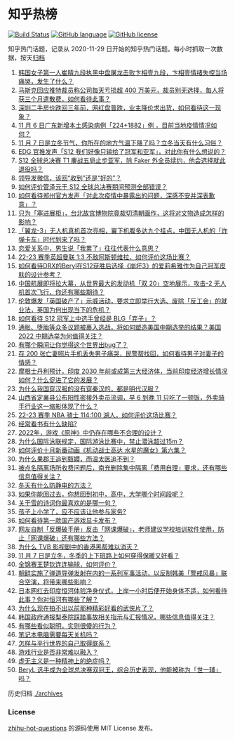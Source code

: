 # 知乎热榜
[![Build Status](https://github.com/ToWeLong/zhihu-hot-questions/workflows/CI/badge.svg)](https://github.com/ToWeLong/zhihu-hot-questions/actions)
[![GitHub language](https://img.shields.io/badge/language-golang-orange.svg)](https://golang.org/)
[![GitHub license](https://img.shields.io/github/license/ToWeLong/zhihu-hot-questions)](https://github.com/ToWeLong/zhihu-hot-questions/blob/main/LICENSE)

知乎热门话题，记录从 2020-11-29 日开始的知乎热门话题。每小时抓取一次数据，按天[归档](./archives)

<!-- BEGIN -->

1. [韩国女子第一人崔精九段执黑中盘屠龙击败卞相壹九段，卞相壹情绪失控当场痛哭，发生了什么？](https://www.zhihu.com/question/564992377)
1. [马斯克回应推特裁员称公司每天亏损超 400 万美元，裁员别无选择，每人将获三个月遣散费，如何看待此事？](https://www.zhihu.com/question/564810242)
1. [深圳二手房价跌回三年前，网红盘普跌，业主降价求出货，如何看待这一现象？](https://www.zhihu.com/question/565005990)
1. [11 月 6 日广东新增本土感染病例「224+1882」例 ，目前当地疫情情况如何？](https://www.zhihu.com/question/565140120)
1. [11 月 7 日是立冬节气，你所在的地方气温下降了吗？立冬当天有什么习俗？](https://www.zhihu.com/question/565039829)
1. [EDG 官推发声「S12 我们好像只输给了冠军和亚军」，对此你有什么想说的？](https://www.zhihu.com/question/564989516)
1. [S12 全球总决赛 T1 鏖战五局止步亚军，除 Faker 外全员续约，他会选择就此退役吗？](https://www.zhihu.com/question/564988164)
1. [领导发微信，该回“收到”还是“好的”？](https://www.zhihu.com/question/421820079)
1. [如何评价管泽元于 S12 全球总决赛期间预测全部错误？](https://www.zhihu.com/question/564988149)
1. [如何看待郑州官方发声「对此次疫情中暴露出的问题，深感不安并深表歉意」？](https://www.zhihu.com/question/565030401)
1. [只为「塞进展柜」，台北故宫博物院竟裁切清朝画作，这将对文物造成怎样的影响？](https://www.zhihu.com/question/565142870)
1. [「翼龙-3」无人机真机首次亮相，翼下机腹多达九个挂点，中国无人机的「炸弹卡车」时代到来了吗？](https://www.zhihu.com/question/565001358)
1. [恋爱关系中，男生说「我累了」往往代表什么意思？](https://www.zhihu.com/question/564808471)
1. [22-23 赛季英超曼联 1:3 不敌阿斯顿维拉，如何评价这场比赛？](https://www.zhihu.com/question/565030989)
1. [如何看待DRX的Beryl在S12获胜后选择《崩坏3》的爱莉希雅作为自己冠军皮肤的设计参考？](https://www.zhihu.com/question/565040386)
1. [中国航展即将拉大幕，从世界最大的发动机「双 20」空地展示，攻击-2 无人机首次飞行，你还有哪些期待？](https://www.zhihu.com/question/564407110)
1. [伦敦爆发「英国破产了」示威活动，要求立即举行大选、废除「反工会」的就业法，英国为何出现当下的危机？](https://www.zhihu.com/question/565150529)
1. [如何看待 S12 冠军上中选手曾经是 BLG「弃子」？](https://www.zhihu.com/question/564989746)
1. [通胀、堕胎等众多议题被裹入选战，将如何塑造美国中期选举的结果？美国 2022 中期选举为何值得关注？](https://www.zhihu.com/question/565000386)
1. [有哪个瞬间让你觉得这个世界出bug了？](https://www.zhihu.com/question/278294552)
1. [存 200 张亡妻照片手机丢失男子痛哭，民警帮找回，如何看待男子对妻子的情感？](https://www.zhihu.com/question/564597672)
1. [摩根士丹利预计，印度 2030 年前或成第三大经济体，当前印度经济增长情况如何？什么促进了它的发展？](https://www.zhihu.com/question/564597692)
1. [为什么我国穿汉服的没有穿秦汉的，都是明代汉服？](https://www.zhihu.com/question/556972360)
1. [山西省定襄县公布阳性密接外卖员流调，早 6 到晚 11 只吃了一顿饭，外卖骑手行业这一缩影体现了什么？](https://www.zhihu.com/question/565155851)
1. [22-23 赛季 NBA 骑士 114:100 湖人，如何评价这场比赛？](https://www.zhihu.com/question/565118999)
1. [经常看书有什么缺陷?](https://www.zhihu.com/question/546687393)
1. [2022年，游戏《原神》中仍存在哪些不合理的设计？](https://www.zhihu.com/question/458652429)
1. [为什么国际泳联规定，国际游泳比赛中，禁止潜泳超过15m？](https://www.zhihu.com/question/563356777)
1. [如何评价十月新番动画《机动战士高达 水星的魔女》第六集？](https://www.zhihu.com/question/564991328)
1. [为什么果郡王追到甄嬛，而温太医追不到？](https://www.zhihu.com/question/29280604)
1. [被点名隔离场所收费问题后，南充删除集中隔离「费用自理」要求，还有哪些信息值得关注？](https://www.zhihu.com/question/565147713)
1. [冬天有什么防静电的方法？](https://www.zhihu.com/question/26059012)
1. [如果你能回过去，你想回到初中，高中，大学哪个时间段呢？](https://www.zhihu.com/question/562542360)
1. [关于雪的诗词你最喜欢的是哪一句？](https://www.zhihu.com/question/565016959)
1. [孩子上小学了，应不应该让他参与家务?](https://www.zhihu.com/question/564037375)
1. [如何看待第一款国产游戏显卡发布？](https://www.zhihu.com/question/564447456)
1. [网友自制「反爆破手册」反击「网课爆破」，老师建议学校培训软件使用，防止「网课爆破」还有哪些方法？](https://www.zhihu.com/question/565000156)
1. [为什么 TVB 影视剧中的香港黑帮难以消灭？](https://www.zhihu.com/question/23106126)
1. [11 月 7 日是立冬，冬季的上下班路上如何穿得保暖又好看？](https://www.zhihu.com/question/564426640)
1. [全锦赛王楚钦连连输球，如何评价？](https://www.zhihu.com/question/564859643)
1. [朝鲜实施了弹道导弹发射在内的一系列军事活动，以反制韩美「警戒风暴」联合空演，将带来哪些影响？](https://www.zhihu.com/question/565138052)
1. [日本网红去印度恒河体验净身仪式，上岸一小时后便开始身体不适，如何看待此事？你对恒河有哪些了解？](https://www.zhihu.com/question/564835787)
1. [为什么现在拍不出以前那种精彩好看的武侠片了？](https://www.zhihu.com/question/504614939)
1. [韩国政府通报梨泰院踩踏事故相关指示与汇报情况，哪些信息值得关注？](https://www.zhihu.com/question/564998839)
1. [有哪些看似聪明，实则很傻的行为？](https://www.zhihu.com/question/60864080)
1. [笔记本电脑需要每天关机吗？](https://www.zhihu.com/question/424633596)
1. [怎样与平行世界的自己取得联系？](https://www.zhihu.com/question/61762822)
1. [游戏行业是否非常难以融入？](https://www.zhihu.com/question/551441795)
1. [虚无主义是一种精神上的绝症吗？](https://www.zhihu.com/question/481177650)
1. [BeryL 选手成为全球总决赛双冠王，综合历史表现，他能被称为「世一辅」吗？](https://www.zhihu.com/question/564987154)

<!-- END -->

历史归档 [./archives](./archives)


### License
[zhihu-hot-questions](https://github.com/towelong/zhihu-hot-questions) 的源码使用 MIT License 发布。